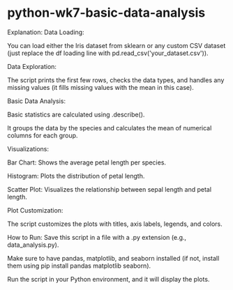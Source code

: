 # python-wk7-basic-data-analysis
Explanation:
Data Loading:

You can load either the Iris dataset from sklearn or any custom CSV dataset (just replace the df loading line with pd.read_csv('your_dataset.csv')).

Data Exploration:

The script prints the first few rows, checks the data types, and handles any missing values (it fills missing values with the mean in this case).

Basic Data Analysis:

Basic statistics are calculated using .describe().

It groups the data by the species and calculates the mean of numerical columns for each group.

Visualizations:

Bar Chart: Shows the average petal length per species.

Histogram: Plots the distribution of petal length.

Scatter Plot: Visualizes the relationship between sepal length and petal length.

Plot Customization:

The script customizes the plots with titles, axis labels, legends, and colors.

How to Run:
Save this script in a file with a .py extension (e.g., data_analysis.py).

Make sure to have pandas, matplotlib, and seaborn installed (if not, install them using pip install pandas matplotlib seaborn).

Run the script in your Python environment, and it will display the plots.
